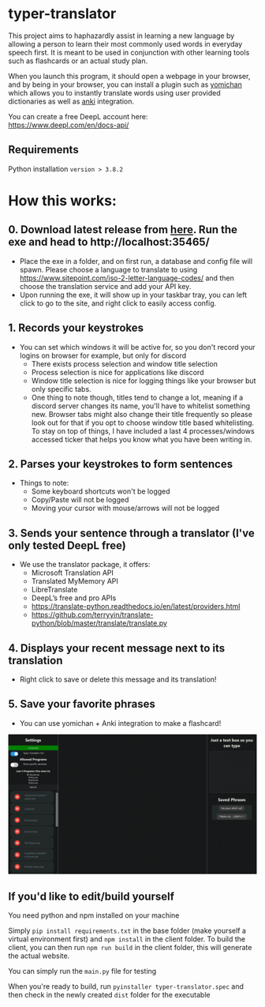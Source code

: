 ﻿# typer-translator

This project aims to haphazardly assist in learning a new language by allowing a person to learn their most commonly used words in everyday speech first.
It is meant to be used in conjunction with other learning tools such as flashcards or an actual study plan.

When you launch this program, it should open a webpage in your browser, and by being in your browser, you can install a plugin such as [yomichan](https://github.com/FooSoft/yomichan) which allows you to instantly translate words using user provided dictionaries as well as [anki](https://itazuraneko.neocities.org/learn/anki.html) integration.

You can create a free DeepL account here: https://www.deepl.com/en/docs-api/

## Requirements

Python installation `version > 3.8.2`

# How this works:

## 0. Download latest release from [here](https://github.com/exKitsune/typer-translator/tags). Run the exe and head to http://localhost:35465/
   * Place the exe in a folder, and on first run, a database and config file will spawn.
     Please choose a language to translate to using https://www.sitepoint.com/iso-2-letter-language-codes/ and then choose the translation service and add your API key.
   * Upon running the exe, it will show up in your taskbar tray, you can left click to go to the site, and right click to easily access config.
## 1. Records your keystrokes 
   * You can set which windows it will be active for, so you don't record your logins on browser for example, but only for discord
     * There exists process selection and window title selection
     * Process selection is nice for applications like discord
     * Window title selection is nice for logging things like your browser but only specific tabs. 
     * One thing to note though, titles tend to change a lot, meaning if a discord server changes its name, you'll have to whitelist something new.
     Browser tabs might also change their title frequently so please look out for that if you opt to choose window title based whitelisting.
     To stay on top of things, I have included a last 4 processes/windows accessed ticker that helps you know what you have been writing in.
## 2. Parses your keystrokes to form sentences
   * Things to note:
     * Some keyboard shortcuts won't be logged
     * Copy/Paste will not be logged
     * Moving your cursor with mouse/arrows will not be logged
## 3. Sends your sentence through a translator (I've only tested DeepL free)
   * We use the translator package, it offers: 
     * Microsoft Translation API
     * Translated MyMemory API
     * LibreTranslate
     * DeepL’s free and pro APIs
     * https://translate-python.readthedocs.io/en/latest/providers.html
     * https://github.com/terryyin/translate-python/blob/master/translate/translate.py
## 4. Displays your recent message next to its translation
   * Right click to save or delete this message and its translation!
## 5. Save your favorite phrases
   * You can use yomichan + Anki integration to make a flashcard!
  

![typer-translator demo](https://github.com/exKitsune/typer-translator/blob/master/demo.gif)

## If you'd like to edit/build yourself

You need python and npm installed on your machine

Simply `pip install requirements.txt` in the base folder (make yourself a virtual environment first) and `npm install` in the client folder. To build the client, you can then run `npm run build` in the client folder, this will generate the actual website.

You can simply run the `main.py` file for testing

When you're ready to build, run `pyinstaller typer-translator.spec` and then check in the newly created `dist` folder for the executable
